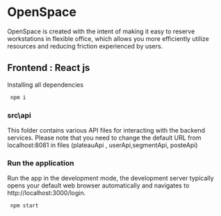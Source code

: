 
# OpenSpace

OpenSpace is created with the intent of making it easy to reserve workstations in flexible office, which allows you more efficiently utilize resources and reducing friction experienced by users.


## Frontend : React js

Installing all dependencies

```bash
 npm i 
```


### src\api 
This folder contains various API files for interacting with the backend services. Please note that you need to change the default URL from localhost:8081 in files (plateauApi , userApi,segmentApi, posteApi)

### Run the application 

Run the app in the development mode, the development server typically opens your default web browser automatically and navigates to http://localhost:3000/login.
```bash
 npm start 
```
